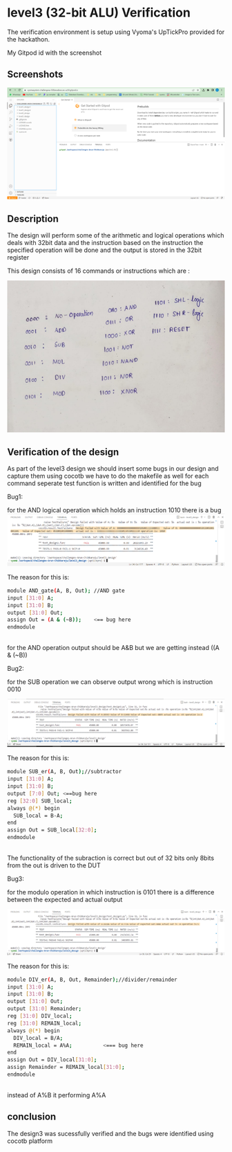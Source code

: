 # level3 (32-bit ALU) Verification
The verification environment is setup using Vyoma's UpTickPro provided for the hackathon.

My Gitpod id with the screenshot


## Screenshots

![App Screenshot](https://github.com/Arun-Chikkaraju/vyoma-arun/blob/main/gitpod%20home%20screen.png)

## Description
The design will perform some of the arithmetic and logical operations which deals with 32bit data and the instruction based on the 
instruction the specified operation will be done and the output is stored in the 32bit register

This design consists of 16 commands or instructions which are :

![App Screenshot](https://github.com/Arun-Chikkaraju/vyoma-arun/blob/main/d31.png)


## Verification of the design

  As part of the level3 design we should insert some bugs in our design and capture them using cocotb we have to do the makefile as well
  for each command seperate test function is written and identified for the bug
  
  Bug1:
  
  for the AND logical operation which holds an instruction 1010 there is a bug
  ![App Screenshot](https://github.com/Arun-Chikkaraju/vyoma-arun/blob/main/d32.png)
  
  The reason for this is:
  
  ```bash
  module AND_gate(A, B, Out); //AND gate
  input [31:0] A;
  input [31:0] B;
  output [31:0] Out;
  assign Out = (A & (~B));    <== bug here
endmodule
    
  ```
  for the AND operation output should be A&B but we are getting instead ((A & (~B)) 
  
  Bug2:
  
  for the SUB operation we can observe output wrong which is instruction 0010 
  
  ![App Screenshot](https://github.com/Arun-Chikkaraju/vyoma-arun/blob/main/d33.png)
  
  The reason for this is:
  
  ```bash
  module SUB_er(A, B, Out);//subtractor
  input [31:0] A;
  input [31:0] B;
  output [7:0] Out; <==bug here
  reg [32:0] SUB_local;                
  always @(*) begin
    SUB_local = B-A;
  end
  assign Out = SUB_local[32:0];
endmodule
    
  ```
  The functionality of the subraction is correct but out of 32 bits only 8bits from the out is driven to the DUT
  
  
  Bug3:
  
  for the modulo operation in which instruction is 0101 there is a difference between the expected and actual output
  
  ![App Screenshot](https://github.com/Arun-Chikkaraju/vyoma-arun/blob/main/d34.png)
  
   The reason for this is:
  
  ```bash
  module DIV_er(A, B, Out, Remainder);//divider/remainder
  input [31:0] A;
  input [31:0] B;
  output [31:0] Out;
  output [31:0] Remainder;
  reg [31:0] DIV_local;
  reg [31:0] REMAIN_local;
  always @(*) begin
    DIV_local = B/A;
    REMAIN_local = A%A;          <=== bug here
  end
  assign Out = DIV_local[31:0];
  assign Remainder = REMAIN_local[31:0];
endmodule
    
  ```
  instead of A%B it performing A%A
  
  
## conclusion 

The design3 was sucessfully verified and the bugs were identified using cocotb platform
